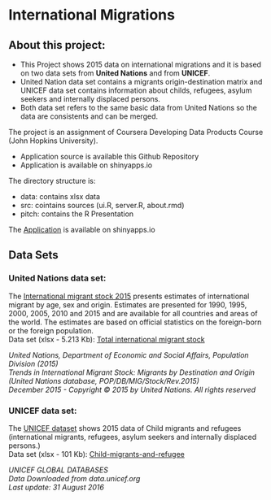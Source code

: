 International Migrations
========================

About this project:
-------------------

-   This Project shows 2015 data on international migrations and it is
    based on two data sets from **United Nations** and from
    **UNICEF**.  
-   United Nation data set contains a migrants origin-destination matrix
    and UNICEF data set contains information about childs, refugees,
    asylum seekers and internally displaced persons.  
-   Both data set refers to the same basic data from United Nations so
    the data are consistents and can be merged.

The project is an assignment of Coursera Developing Data Products Course
(John Hopkins University).

-   Application source is available this Github Repository  
-   Application is available on shinyapps.io

The directory structure is:  
- data: contains xlsx data  
- src: cointains sources (ui.R, server.R, about.rmd)  
- pitch: contains the R Presentation

The
[Application](https://marcomarchetti.shinyapps.io/internationalmigrations/)
is available on shinyapps.io

Data Sets
---------

### United Nations data set:

The [International migrant stock
2015](http://www.un.org/en/development/desa/population/migration/data/estimates2/estimates15.shtml)
presents estimates of international migrant by age, sex and origin.
Estimates are presented for 1990, 1995, 2000, 2005, 2010 and 2015 and
are available for all countries and areas of the world. The estimates
are based on official statistics on the foreign-born or the foreign
population.  
Data set (xlsx - 5.213 Kb): [Total international migrant
stock](http://www.un.org/en/development/desa/population/migration/data/estimates2/data/UN_MigrantStockByOriginAndDestination_2015.xlsx)

*United Nations, Department of Economic and Social Affairs, Population
Division (2015)*  
*Trends in International Migrant Stock: Migrants by Destination and
Origin (United Nations database, POP/DB/MIG/Stock/Rev.2015)*  
*December 2015 - Copyright © 2015 by United Nations. All rights
reserved*

### UNICEF data set:

The [UNICEF
dataset](https://data.unicef.org/topic/child-migration-and-displacement/migration/)
shows 2015 data of Child migrants and refugees (international migrants,
refugees, asylum seekers and internally displaced persons.)  
Data set (xlsx - 101 Kb):
[Child-migrants-and-refugee](https://data.unicef.org/wp-content/uploads/2016/09/Child-migrants-and-refugees.xlsx)

*UNICEF GLOBAL DATABASES*  
*Data Downloaded from data.unicef.org*  
*Last update: 31 August 2016*
